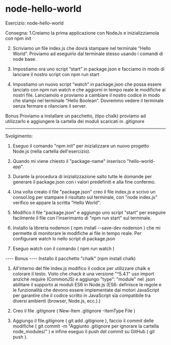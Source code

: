# node-hello-world
Esercizio: node-hello-world

Consegna:
1.Creiamo la prima applicazione con NodeJs e inizializziamola con npm init

2. Scriviamo un file index.js che dovrà stampare nel terminale “Hello World”. Proviamo ad eseguirlo dal terminale stesso usando i comandi di node base.
   
3. Impostiamo ora uno script “start” in package.json e facciamo in modo di lanciare il nostro script con npm run start
   
4. Impostiamo un nuovo script “watch” in package.json che possa essere lanciato con npm run watch e che aggiorni in tempo reale le modifiche ai nostri file. Lanciamolo e proviamo a cambiare il nostro codice in modo che stampi nel terminale “Hello Boolean”. Dovremmo vedere il terminale senza fermare e rilanciare il server.
   
Bonus
Proviamo a installare un pacchetto, (tipo chalk) proviamo ad utilizzarlo e aggiungere la cartella dei moduli scaricati in .gitignore

---------------------------------------------------------------------------

Svolgimento:
1. Eseguo il comando "npm init" per inizializzare un nuovo progetto Node.js (nella cartella dell'esercizio).

2. Quando mi viene chiesto il "package-name" inserisco "hello-world-app".

3. Durante la procedura di inizializzazione salto tutte le domande per generare il package.json con i valori predefiniti e alla fine confermo.

4. Una volta creato il file "package.json" creo il file index.js e scrivo un consol.log per stampare il risultato sul terminale, con "node index.js" verifico se appare la scritta "Hello World".

5. Modifico il file "package.json" e aggiungo uno script "start" per eseguire facilmente il file con l'inserimanto di "npm run start" sul terminale.

6. Installo la libreria nodemon ( npm install --save-dev nodemon ) che mi permette di monitorare le modifiche ai file in tempo reale. Per configurare watch lo nello script di package.json

7. Eseguo watch con il comando ( npm run watch ) 

---- Bonus ----
 Installo il pacchetto "chalk" (npm install chalk)

1. All'interno del file index.js modifico il codice per utilizzare chalk e colorare il testo. Visto che chack è una versione "^5.4.1" uso import anzichè require (CommonJS) e aggiungo "type": "module" nel .json abilitare il supporto ai moduli ES6 in Node.js (ES6: definisce le regole e le funzionalità che devono essere implementate dai motori JavaScript per garantire che il codice scritto in JavaScript sia compatibile tra diversi ambienti (browser, Node.js, ecc.).)

2. Creo il file .gitignore ( New-Item .gitignore -ItemType File )

3. Aggiungo il file.gitignore ( git add .gitignore ), faccio il commit delle modifiche ( git commit -m "Aggiunto .gitignore per ignorare la cartella node_modules/" ) e infine eseguo il push del commit su GitHub ( git push ).